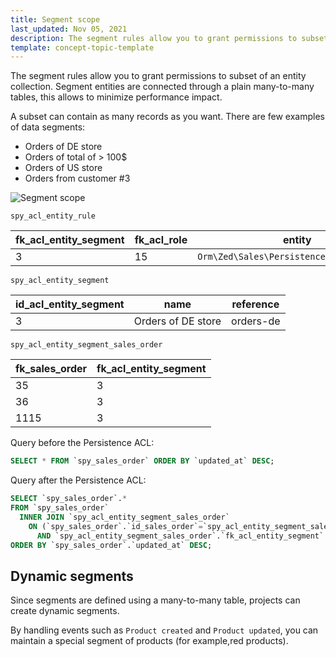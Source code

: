 ```yaml
---
title: Segment scope
last_updated: Nov 05, 2021
description: The segment rules allow you to grant permissions to subset of an entity collection. Segment entities are connected through a plain many-to-many tables, this allows to minimize performance impact.
template: concept-topic-template 
---
```


The segment rules allow you to grant permissions to subset of an entity collection.
Segment entities are connected through a plain many-to-many tables, this allows to minimize performance impact.

A subset can contain as many records as you want.
There are few examples of data segments: 

- Orders of DE store
- Orders of total of > 100$
- Orders of US store
- Orders from customer #3

![Segment scope](https://confluence-connect.gliffy.net/embed/image/bf400b2a-6872-479c-a3df-e4686894eace.png?utm_medium=live&utm_source=custom)

`spy_acl_entity_rule`

| fk_acl_entity_segment | fk_acl_role | entity | permission_mask | scope |
|-----|-----|-----|-----|-----|
| 3 | 15 | `Orm\Zed\Sales\Persistence\SpySalesOrder` | 1 | 0 |

`spy_acl_entity_segment`

| id_acl_entity_segment | name | reference |
|-----|-----|-----|
| 3 | Orders of DE store | orders-de |

`spy_acl_entity_segment_sales_order`

| fk_sales_order | fk_acl_entity_segment |
|-----|-----|
| 35 | 3 |
| 36 | 3 |
| 1115 | 3 |

Query before the Persistence ACL:
```sql
SELECT * FROM `spy_sales_order` ORDER BY `updated_at` DESC;
```

Query after the Persistence ACL:
```sql
SELECT `spy_sales_order`.* 
FROM `spy_sales_order` 
  INNER JOIN `spy_acl_entity_segment_sales_order` 
    ON (`spy_sales_order`.`id_sales_order`=`spy_acl_entity_segment_sales_order`.`fk_sales_order` 
      AND `spy_acl_entity_segment_sales_order`.`fk_acl_entity_segment` IN (3))
ORDER BY `spy_sales_order`.`updated_at` DESC;
```

## Dynamic segments
Since segments are defined using a many-to-many table, projects can create dynamic segments. 

By handling events such as `Product created` and `Product updated`, you can maintain a special segment of products (for example,red products).
